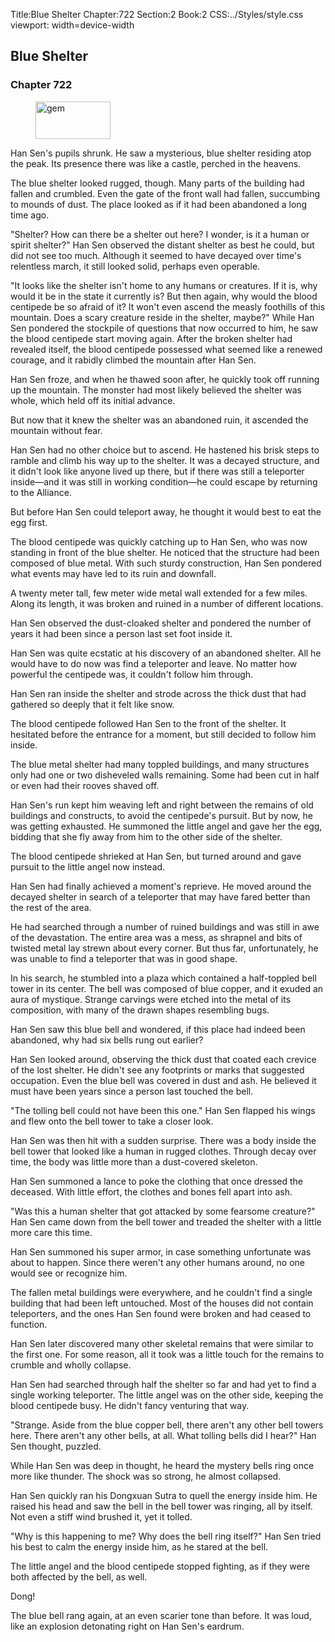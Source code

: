Title:Blue Shelter 
Chapter:722 
Section:2 
Book:2 
CSS:../Styles/style.css 
viewport: width=device-width
  
## Blue Shelter
### Chapter 722
  
<figure>
	<img src="../Images/gem.gif" alt="gem" id="gem" width="120" height="60" />
</figure>
  

  
Han Sen's pupils shrunk. He saw a mysterious, blue shelter residing atop the peak. Its presence there was like a castle, perched in the heavens.

The blue shelter looked rugged, though. Many parts of the building had fallen and crumbled. Even the gate of the front wall had fallen, succumbing to mounds of dust. The place looked as if it had been abandoned a long time ago.

"Shelter? How can there be a shelter out here? I wonder, is it a human or spirit shelter?" Han Sen observed the distant shelter as best he could, but did not see too much. Although it seemed to have decayed over time's relentless march, it still looked solid, perhaps even operable.

"It looks like the shelter isn't home to any humans or creatures. If it is, why would it be in the state it currently is? But then again, why would the blood centipede be so afraid of it? It won't even ascend the measly foothills of this mountain. Does a scary creature reside in the shelter, maybe?" While Han Sen pondered the stockpile of questions that now occurred to him, he saw the blood centipede start moving again. After the broken shelter had revealed itself, the blood centipede possessed what seemed like a renewed courage, and it rabidly climbed the mountain after Han Sen.

Han Sen froze, and when he thawed soon after, he quickly took off running up the mountain. The monster had most likely believed the shelter was whole, which held off its initial advance.

But now that it knew the shelter was an abandoned ruin, it ascended the mountain without fear.

Han Sen had no other choice but to ascend. He hastened his brisk steps to ramble and climb his way up to the shelter. It was a decayed structure, and it didn't look like anyone lived up there, but if there was still a teleporter inside—and it was still in working condition—he could escape by returning to the Alliance.

But before Han Sen could teleport away, he thought it would best to eat the egg first.

The blood centipede was quickly catching up to Han Sen, who was now standing in front of the blue shelter. He noticed that the structure had been composed of blue metal. With such sturdy construction, Han Sen pondered what events may have led to its ruin and downfall.

A twenty meter tall, few meter wide metal wall extended for a few miles. Along its length, it was broken and ruined in a number of different locations.

Han Sen observed the dust-cloaked shelter and pondered the number of years it had been since a person last set foot inside it.

Han Sen was quite ecstatic at his discovery of an abandoned shelter. All he would have to do now was find a teleporter and leave. No matter how powerful the centipede was, it couldn't follow him through.

Han Sen ran inside the shelter and strode across the thick dust that had gathered so deeply that it felt like snow.

The blood centipede followed Han Sen to the front of the shelter. It hesitated before the entrance for a moment, but still decided to follow him inside.

The blue metal shelter had many toppled buildings, and many structures only had one or two disheveled walls remaining. Some had been cut in half or even had their rooves shaved off.

Han Sen's run kept him weaving left and right between the remains of old buildings and constructs, to avoid the centipede's pursuit. But by now, he was getting exhausted. He summoned the little angel and gave her the egg, bidding that she fly away from him to the other side of the shelter.

The blood centipede shrieked at Han Sen, but turned around and gave pursuit to the little angel now instead.

Han Sen had finally achieved a moment's reprieve. He moved around the decayed shelter in search of a teleporter that may have fared better than the rest of the area.

He had searched through a number of ruined buildings and was still in awe of the devastation. The entire area was a mess, as shrapnel and bits of twisted metal lay strewn about every corner. But thus far, unfortunately, he was unable to find a teleporter that was in good shape.

In his search, he stumbled into a plaza which contained a half-toppled bell tower in its center. The bell was composed of blue copper, and it exuded an aura of mystique. Strange carvings were etched into the metal of its composition, with many of the drawn shapes resembling bugs.

Han Sen saw this blue bell and wondered, if this place had indeed been abandoned, why had six bells rung out earlier?

Han Sen looked around, observing the thick dust that coated each crevice of the lost shelter. He didn't see any footprints or marks that suggested occupation. Even the blue bell was covered in dust and ash. He believed it must have been years since a person last touched the bell.

"The tolling bell could not have been this one." Han Sen flapped his wings and flew onto the bell tower to take a closer look.

Han Sen was then hit with a sudden surprise. There was a body inside the bell tower that looked like a human in rugged clothes. Through decay over time, the body was little more than a dust-covered skeleton.

Han Sen summoned a lance to poke the clothing that once dressed the deceased. With little effort, the clothes and bones fell apart into ash.

"Was this a human shelter that got attacked by some fearsome creature?" Han Sen came down from the bell tower and treaded the shelter with a little more care this time.

Han Sen summoned his super armor, in case something unfortunate was about to happen. Since there weren't any other humans around, no one would see or recognize him.

The fallen metal buildings were everywhere, and he couldn't find a single building that had been left untouched. Most of the houses did not contain teleporters, and the ones Han Sen found were broken and had ceased to function.

Han Sen later discovered many other skeletal remains that were similar to the first one. For some reason, all it took was a little touch for the remains to crumble and wholly collapse.

Han Sen had searched through half the shelter so far and had yet to find a single working teleporter. The little angel was on the other side, keeping the blood centipede busy. He didn't fancy venturing that way.

"Strange. Aside from the blue copper bell, there aren't any other bell towers here. There aren't any other bells, at all. What tolling bells did I hear?" Han Sen thought, puzzled.

While Han Sen was deep in thought, he heard the mystery bells ring once more like thunder. The shock was so strong, he almost collapsed.

Han Sen quickly ran his Dongxuan Sutra to quell the energy inside him. He raised his head and saw the bell in the bell tower was ringing, all by itself. Not even a stiff wind brushed it, yet it tolled.

"Why is this happening to me? Why does the bell ring itself?" Han Sen tried his best to calm the energy inside him, as he stared at the bell.

The little angel and the blood centipede stopped fighting, as if they were both affected by the bell, as well.

Dong!

The blue bell rang again, at an even scarier tone than before. It was loud, like an explosion detonating right on Han Sen's eardrum.